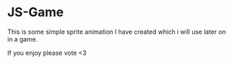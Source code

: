 # JS-Game
This is some simple sprite animation I have created which i will use later on in a game. 

If you enjoy please vote <3
